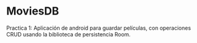 # MoviesDB
Practica 1: Aplicación de android para guardar películas, con operaciones CRUD usando la biblioteca de persistencia Room.
